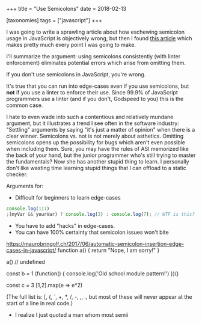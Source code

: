 +++
title = "Use Semicolons"
date = 2018-02-13

[taxonomies]
tags = ["javascript"]
+++

I was going to write a sprawling article about how eschewing semicolon usage in JavaScript is objectively wrong, but then I found [this article](https://hackernoon.com/an-open-letter-to-javascript-leaders-regarding-no-semicolons-82cec422d67d) which makes pretty much every point I was going to make.

I'll summarize the argument: using semicolons consistently (with linter enforcement) eliminates potential errors which arise from omitting them.

If you don't use semicolons in JavaScript, you're wrong.

It's true that you can run into edge-cases even if you use semicolons, but **not** if you use a linter to enforce their use. Since 99.9% of JavaScript programmers use a linter (and if you don't, Godspeed to you) this is the common case.

I hate to even wade into such a contentious and relatively mundane argument, but it illustrates a trend I see often in the software industry: "Settling" arguments by saying "it's just a matter of opinion" when there is a clear winner. Semicolons vs. not is not merely about asthetics. Omitting semicolons opens up the possibility for bugs which aren't even possible when including them. Sure, you may have the rules of ASI memorized like the back of your hand, but the junior programmer who's still trying to master the fundamentals? Now she has another stupid thing to learn. I personally don't like wasting time learning stupid things that I can offload to a static checker.

Arguments for:
- Difficult for beginners to learn edge-cases
```js
console.log(111)
;(myVar && yourVar) ? console.log(3) : console.log(7); // WTF is this? A hack, that's what.
```
- You have to add "hacks" in edge-cases.
- You can have 100% certainty that semicolon issues won't bite

https://maurobringolf.ch/2017/06/automatic-semicolon-insertion-edge-cases-in-javascript/
function a() {
  return
  "Nope, I am sorry!"
}

a() // undefined

const b = 1
(function() { console.log('Old school module pattern!') })()

const c = 3
[1,2].map(e => e*2)

(The full list is: [, (, `, +, *, /, -, ,, ., but most of these will never appear at the start of a line in real code.)

* I realize I just quoted a man whom most semii
